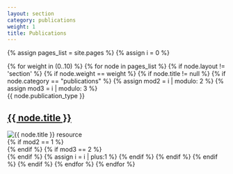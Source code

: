 ```yaml
---
layout: section
category: publications
weight: 1
title: Publications
---
```



{% assign pages_list = site.pages %}
{% assign i = 0 %}
<section class="section-list publications-list">
  <div class="row">
  {% for weight in (0..10) %}
  {% for node in pages_list %}
    {% if node.layout != 'section' %}
    {% if node.weight == weight %}
    {% if node.title != null %}
      {% if node.category == "publications" %}
        {% assign mod2 = i | modulo: 2 %}
        {% assign mod3 = i | modulo: 3 %}
        <article class="col-md-4 col-sm-6 equal-height list-item">
          <div class="item-inner">
          <div class="top-bar">
            <div class="tags">
            {{ node.publication_type }}
            </div>
          </div>
            <a class="list-item-link" href="{{ node.url }}">
              <h2>{{ node.title }}</h2>
            </a>
            <div class="img-container">
              <img src="{{ node.image }}" title="{{ node.title }} resource" class="img-thumbnail img-responsive" />
            </div>
          </div>
        </article>
        {% if mod2 == 1 %}<div class="clearfix visible-sm-block"></div>{% endif %}
        {% if mod3 == 2 %}<div class="clearfix visible-md-block visible-lg-block"></div>{% endif %}
        {% assign i = i | plus:1 %}
      {% endif %}
    {% endif %}
    {% endif %}
    {% endif %}
  {% endfor %}
  {% endfor %}
  </div>
</section>
